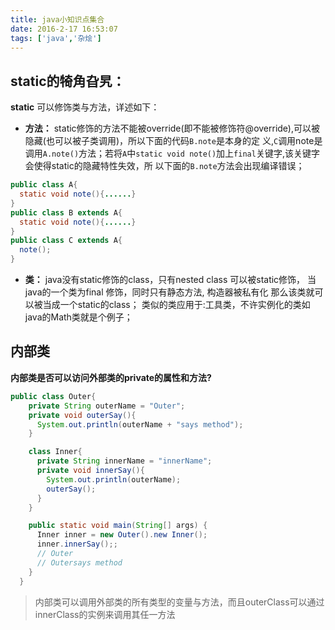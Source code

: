 ```yaml
---
title: java小知识点集合
date: 2016-2-17 16:53:07
tags: ['java','杂烩']
---
```

## static的犄角旮旯：
**static** 可以修饰类与方法，详述如下：
- **方法：**  static修饰的方法不能被override(即不能被修饰符@override),可以被隐藏(也可以被子类调用)，所以下面的代码`B.note`是本身的定
义,`C`调用note是调用`A.note()`方法；若将`A`中`static void note()`加上`final`关键字,该关键字会使得static的隐藏特性失效，所
以下面的`B.note`方法会出现编译错误；
<!--more-->
``` java
public class A{
  static void note(){......}
}
public class B extends A{
  static void note(){......}
}
public class C extends A{
  note();
}
```
- **类：**  java没有static修饰的class，只有nested class 可以被static修饰， 当java的一个类为final 修饰，同时只有静态方法, 构造器被私有化
那么该类就可以被当成一个static的class；
类似的类应用于:工具类，不许实例化的类如java的Math类就是个例子；

## 内部类
**内部类是否可以访问外部类的private的属性和方法?**
``` java
public class Outer{
    private String outerName = "Outer";
    private void outerSay(){
      System.out.println(outerName + "says method");
    }

    class Inner{
      private String innerName = "innerName";
      private void innerSay(){
        System.out.println(outerName);
        outerSay();
      }
    }

    public static void main(String[] args) {
      Inner inner = new Outer().new Inner();
      inner.innerSay();;
      // Outer
      // Outersays method
    }
  }
```
> 内部类可以调用外部类的所有类型的变量与方法，而且outerClass可以通过innerClass的实例来调用其任一方法
